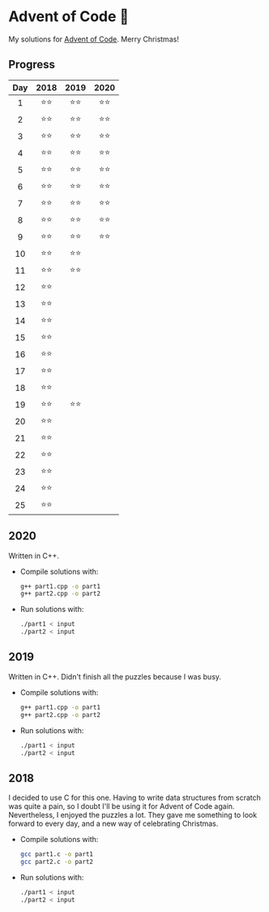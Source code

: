 # Advent of Code 🎄
My solutions for [Advent of Code](https://adventofcode.com/). Merry Christmas!


## Progress
| Day | 2018 | 2019 | 2020 |
|:---:|:----:|:----:|:----:|
| 1   |  ⭐⭐  |  ⭐⭐  |  ⭐⭐  |
| 2   |  ⭐⭐  |  ⭐⭐  |  ⭐⭐  |
| 3   |  ⭐⭐  |  ⭐⭐  |  ⭐⭐  |
| 4   |  ⭐⭐  |  ⭐⭐  |  ⭐⭐  |
| 5   |  ⭐⭐  |  ⭐⭐  |  ⭐⭐  |
| 6   |  ⭐⭐  |  ⭐⭐  |  ⭐⭐  |
| 7   |  ⭐⭐  |  ⭐⭐  |  ⭐⭐  |
| 8   |  ⭐⭐  |  ⭐⭐  |  ⭐⭐  |
| 9   |  ⭐⭐  |  ⭐⭐  |  ⭐⭐  |
| 10  |  ⭐⭐  |  ⭐⭐  |      |
| 11  |  ⭐⭐  |  ⭐⭐  |      |
| 12  |  ⭐⭐  |      |      |
| 13  |  ⭐⭐  |      |      |
| 14  |  ⭐⭐  |      |      |
| 15  |  ⭐⭐  |      |      |
| 16  |  ⭐⭐  |      |      |
| 17  |  ⭐⭐  |      |      |
| 18  |  ⭐⭐  |      |      |
| 19  |  ⭐⭐  |  ⭐⭐  |      |
| 20  |  ⭐⭐  |      |      |
| 21  |  ⭐⭐  |      |      |
| 22  |  ⭐⭐  |      |      |
| 23  |  ⭐⭐  |      |      |
| 24  |  ⭐⭐  |      |      |
| 25  |  ⭐⭐  |      |      |


## 2020

Written in C++.

* Compile solutions with:
	```bash
	g++ part1.cpp -o part1
	g++ part2.cpp -o part2
	```
* Run solutions with:
	```bash
	./part1 < input
	./part2 < input
	```


## 2019

Written in C++. Didn't finish all the puzzles because I was busy.

* Compile solutions with:
	```bash
	g++ part1.cpp -o part1
	g++ part2.cpp -o part2
	```
* Run solutions with:
	```bash
	./part1 < input
	./part2 < input
	```


## 2018

I decided to use C for this one. Having to write data structures from scratch was quite a pain, so I doubt I'll be using it for Advent of Code again.
Nevertheless, I enjoyed the puzzles a lot. They gave me something to look forward to every day, and a new way of celebrating Christmas.

* Compile solutions with:
	```bash
	gcc part1.c -o part1
	gcc part2.c -o part2
	```
* Run solutions with:
	```bash
	./part1 < input
	./part2 < input
	```
